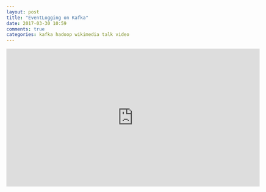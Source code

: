 ```yaml
---
layout: post
title: "EventLogging on Kafka"
date: 2017-03-30 10:59
comments: true
categories: kafka hadoop wikimedia talk video
---
```


<iframe width="664" height="362" src="https://www.youtube.com/embed/yUQ5d192z3M" frameborder="0" allowfullscreen></iframe>
